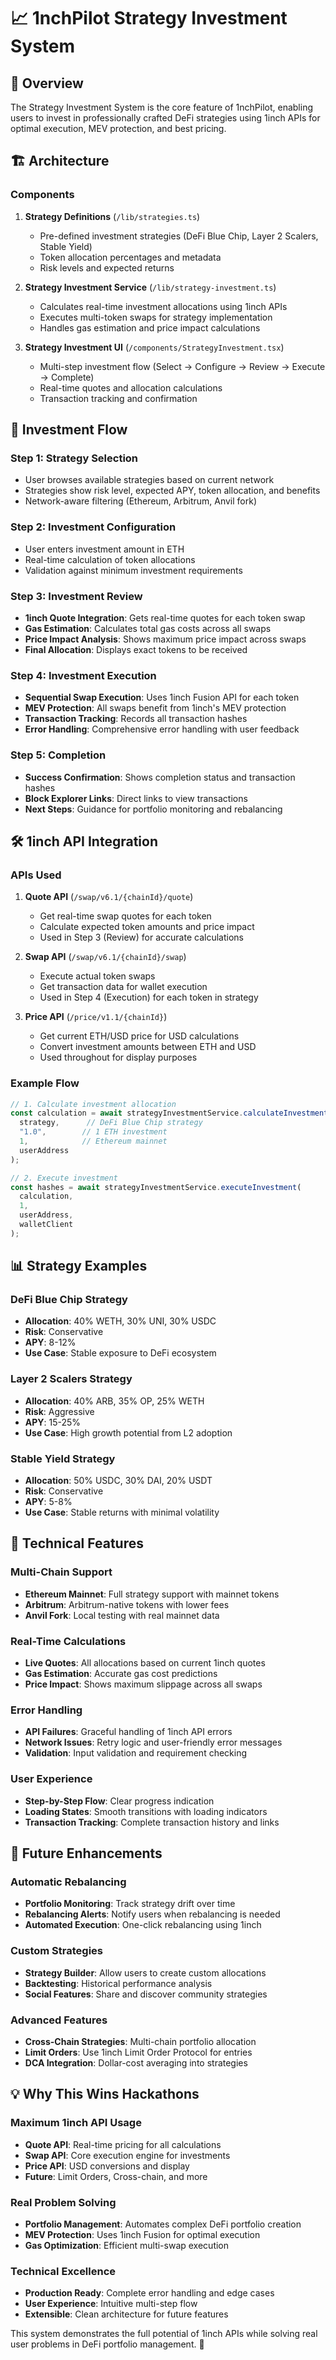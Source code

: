 # 📈 1nchPilot Strategy Investment System

## 🎯 Overview

The Strategy Investment System is the core feature of 1nchPilot, enabling users to invest in professionally crafted DeFi strategies using 1inch APIs for optimal execution, MEV protection, and best pricing.

## 🏗️ Architecture

### Components

1. **Strategy Definitions** (`/lib/strategies.ts`)
   - Pre-defined investment strategies (DeFi Blue Chip, Layer 2 Scalers, Stable Yield)
   - Token allocation percentages and metadata
   - Risk levels and expected returns

2. **Strategy Investment Service** (`/lib/strategy-investment.ts`)
   - Calculates real-time investment allocations using 1inch APIs
   - Executes multi-token swaps for strategy implementation
   - Handles gas estimation and price impact calculations

3. **Strategy Investment UI** (`/components/StrategyInvestment.tsx`)
   - Multi-step investment flow (Select → Configure → Review → Execute → Complete)
   - Real-time quotes and allocation calculations
   - Transaction tracking and confirmation

## 🔄 Investment Flow

### Step 1: Strategy Selection
- User browses available strategies based on current network
- Strategies show risk level, expected APY, token allocation, and benefits
- Network-aware filtering (Ethereum, Arbitrum, Anvil fork)

### Step 2: Investment Configuration
- User enters investment amount in ETH
- Real-time calculation of token allocations
- Validation against minimum investment requirements

### Step 3: Investment Review
- **1inch Quote Integration**: Gets real-time quotes for each token swap
- **Gas Estimation**: Calculates total gas costs across all swaps
- **Price Impact Analysis**: Shows maximum price impact across swaps
- **Final Allocation**: Displays exact tokens to be received

### Step 4: Investment Execution
- **Sequential Swap Execution**: Uses 1inch Fusion API for each token
- **MEV Protection**: All swaps benefit from 1inch's MEV protection
- **Transaction Tracking**: Records all transaction hashes
- **Error Handling**: Comprehensive error handling with user feedback

### Step 5: Completion
- **Success Confirmation**: Shows completion status and transaction hashes
- **Block Explorer Links**: Direct links to view transactions
- **Next Steps**: Guidance for portfolio monitoring and rebalancing

## 🛠️ 1inch API Integration

### APIs Used

1. **Quote API** (`/swap/v6.1/{chainId}/quote`)
   - Get real-time swap quotes for each token
   - Calculate expected token amounts and price impact
   - Used in Step 3 (Review) for accurate calculations

2. **Swap API** (`/swap/v6.1/{chainId}/swap`)
   - Execute actual token swaps
   - Get transaction data for wallet execution
   - Used in Step 4 (Execution) for each token in strategy

3. **Price API** (`/price/v1.1/{chainId}`)
   - Get current ETH/USD price for USD calculations
   - Convert investment amounts between ETH and USD
   - Used throughout for display purposes

### Example Flow

```typescript
// 1. Calculate investment allocation
const calculation = await strategyInvestmentService.calculateInvestment(
  strategy,      // DeFi Blue Chip strategy
  "1.0",        // 1 ETH investment
  1,            // Ethereum mainnet
  userAddress
);

// 2. Execute investment
const hashes = await strategyInvestmentService.executeInvestment(
  calculation,
  1,
  userAddress,
  walletClient
);
```

## 📊 Strategy Examples

### DeFi Blue Chip Strategy
- **Allocation**: 40% WETH, 30% UNI, 30% USDC
- **Risk**: Conservative
- **APY**: 8-12%
- **Use Case**: Stable exposure to DeFi ecosystem

### Layer 2 Scalers Strategy
- **Allocation**: 40% ARB, 35% OP, 25% WETH
- **Risk**: Aggressive
- **APY**: 15-25%
- **Use Case**: High growth potential from L2 adoption

### Stable Yield Strategy
- **Allocation**: 50% USDC, 30% DAI, 20% USDT
- **Risk**: Conservative
- **APY**: 5-8%
- **Use Case**: Stable returns with minimal volatility

## 🔧 Technical Features

### Multi-Chain Support
- **Ethereum Mainnet**: Full strategy support with mainnet tokens
- **Arbitrum**: Arbitrum-native tokens with lower fees
- **Anvil Fork**: Local testing with real mainnet data

### Real-Time Calculations
- **Live Quotes**: All allocations based on current 1inch quotes
- **Gas Estimation**: Accurate gas cost predictions
- **Price Impact**: Shows maximum slippage across all swaps

### Error Handling
- **API Failures**: Graceful handling of 1inch API errors
- **Network Issues**: Retry logic and user-friendly error messages
- **Validation**: Input validation and requirement checking

### User Experience
- **Step-by-Step Flow**: Clear progress indication
- **Loading States**: Smooth transitions with loading indicators
- **Transaction Tracking**: Complete transaction history and links

## 🚀 Future Enhancements

### Automatic Rebalancing
- **Portfolio Monitoring**: Track strategy drift over time
- **Rebalancing Alerts**: Notify users when rebalancing is needed
- **Automated Execution**: One-click rebalancing using 1inch

### Custom Strategies
- **Strategy Builder**: Allow users to create custom allocations
- **Backtesting**: Historical performance analysis
- **Social Features**: Share and discover community strategies

### Advanced Features
- **Cross-Chain Strategies**: Multi-chain portfolio allocation
- **Limit Orders**: Use 1inch Limit Order Protocol for entries
- **DCA Integration**: Dollar-cost averaging into strategies

## 💡 Why This Wins Hackathons

### Maximum 1inch API Usage
- **Quote API**: Real-time pricing for all calculations
- **Swap API**: Core execution engine for investments
- **Price API**: USD conversions and display
- **Future**: Limit Orders, Cross-chain, and more

### Real Problem Solving
- **Portfolio Management**: Automates complex DeFi portfolio creation
- **MEV Protection**: Uses 1inch Fusion for optimal execution
- **Gas Optimization**: Efficient multi-swap execution

### Technical Excellence
- **Production Ready**: Complete error handling and edge cases
- **User Experience**: Intuitive multi-step flow
- **Extensible**: Clean architecture for future features

This system demonstrates the full potential of 1inch APIs while solving real user problems in DeFi portfolio management. 🎉
